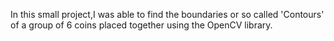 

In this small project,I was able to find the boundaries or so called 'Contours' of a group of 6 coins placed together using the OpenCV library.
